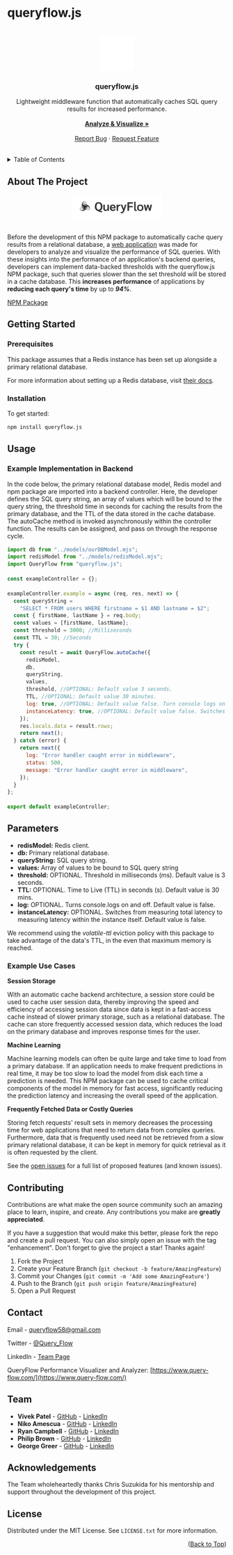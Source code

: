 # queryflow.js

<!-- PROJECT LOGO -->
<br />
<a id="readme-top"></a>
<div align="center">
  <a href="https://www.query-flow.com">
    <img src="./assets/QueryFlow-logo-white.png" alt="Logo" width="80" height="80">
  </a>

<h3 align="center">queryflow.js</h3>

  <p align="center">
    Lightweight middleware function that automatically caches SQL query results for increased performance.
    <br />
    <br />
    <!--Do we need explore the docs? The README is basically the documentation.-->
    <a href="https://www.query-flow.com"><strong>Analyze & Visualize »</strong></a>
    <br />
    <br />
    <a href="https://github.com/oslabs-beta/query-flow-npm/issues">Report Bug</a>
    ·
    <a href="https://github.com/oslabs-beta/query-flow-npm/issues">Request Feature</a>
  </p>
</div>

</br>

<!-- TABLE OF CONTENTS -->
<details>
  <summary>Table of Contents</summary>
  <ol>
    <li>
      <a href="#about-the-project">About The Project</a>
    </li>
    <li>
      <a href="#getting-started">Getting Started</a>
      <ul>
        <li><a href="#prerequisites">Prerequisites</a></li>
        <li><a href="#installation">Installation</a></li>
      </ul>
    </li>
    <li><a href="#usage">Usage</a></li>
    <li><a href="#contributing">Contributing</a></li>
    <li><a href="#contact">Contact</a></li>
    <li><a href="#acknowledgments">Acknowledgments</a></li>
    <li><a href="#license">License</a></li>
  </ol>
</details>

<!-- ABOUT THE PROJECT -->

## About The Project

<div align="center">
  <a href="https://www.query-flow.com">
    <img src="./assets/QueryFlowTagLogo.png" alt="Logo" width="" height="55">
  </a>
</div>

</br>

Before the development of this NPM package to automatically cache query results from a relational database, a [web application](https://www.query-flow.com) was made for developers to analyze and visualize the performance of SQL queries. With these insights into the performance of an application's backend queries, developers can implement data-backed thresholds with the queryflow.js NPM package, such that queries slower than the set threshold will be stored in a cache database. This **increases performance** of applications by **reducing each query's time** by up to _**94%**_.

[NPM Package](https://www.npmjs.com/package/queryflow.js)

<!-- GETTING STARTED -->

## Getting Started

### Prerequisites

This package assumes that a Redis instance has been set up alongside a primary relational database.

For more information about setting up a Redis database, visit [their docs](https://redis.io/docs/getting-started/).

### Installation

To get started:

```sh
npm install queryflow.js
```

<!-- USAGE EXAMPLES -->

## Usage

### Example Implementation in Backend

In the code below, the primary relational database model, Redis model and npm package are imported into a backend controller. Here, the developer defines the SQL query string, an array of values which will be bound to the query string, the threshold time in seconds for caching the results from the primary database, and the TTL of the data stored in the cache database. The autoCache method is invoked asynchronously within the controller function. The results can be assigned, and pass on through the response cycle.

```javascript
import db from "../models/ourDBModel.mjs";
import redisModel from "../models/redisModel.mjs";
import QueryFlow from "queryflow.js";

const exampleController = {};

exampleController.example = async (req, res, next) => {
  const queryString =
    "SELECT * FROM users WHERE firstname = $1 AND lastname = $2";
  const { firstName, lastName } = req.body;
  const values = [firstName, lastName];
  const threshold = 3000; //Milliseconds
  const TTL = 30; //Seconds
  try {
    const result = await QueryFlow.autoCache({
      redisModel,
      db,
      queryString,
      values,
      threshold, //OPTIONAL: Default value 3 seconds.
      TTL, //OPTIONAL: Default value 30 minutes.
      log: true, //OPTIONAL: Default value false. Turn console logs on and off.
      instanceLatency: true, //OPTIONAL: Default value false. Switches measurement of time from measuring total latency to measuring total time within the primary database itself.
    });
    res.locals.data = result.rows;
    return next();
  } catch (error) {
    return next({
      log: "Error handler caught error in middleware",
      status: 500,
      message: "Error handler caught error in middleware",
    });
  }
};

export default exampleController;
```

## Parameters

- []() **redisModel:** Redis client.
- []() **db:** Primary relational database.
- []() **queryString:** SQL query string.
- []() **values:** Array of values to be bound to SQL query string
- []() **threshold:** OPTIONAL. Threshold in milliseconds (ms). Default value is 3 seconds.
- []() **TTL:** OPTIONAL. Time to Live (TTL) in seconds (s). Default value is 30 mins.
- []() **log:** OPTIONAL. Turns console.logs on and off. Default value is false.
- []() **instanceLatency:** OPTIONAL. Switches from measuring total latency to measuring latency within the instance itself. Default value is false.

We recommend using the _volatile-ttl_ eviction policy with this package to take advantage of the data's TTL, in the even that maximum memory is reached.

### Example Use Cases

**Session Storage**

With an automatic cache backend architecture, a session store could be used to cache user session data, thereby improving the speed and efficiency of accessing session data since data is kept in a fast-access cache instead of slower primary storage, such as a relational database. The cache can store frequently accessed session data, which reduces the load on the primary database and improves response times for the user.

**Machine Learning**

Machine learning models can often be quite large and take time to load from a primary database. If an application needs to make frequent predictions in real time, it may be too slow to load the model from disk each time a prediction is needed. This NPM package can be used to cache critical components of the model in memory for fast access, significantly reducing the prediction latency and increasing the overall speed of the application.

**Frequently Fetched Data or Costly Queries**

Storing fetch requests' result sets in memory decreases the processing time for web applications that need to return data from complex queries. Furthermore, data that is frequently used need not be retrieved from a slow primary relational database, it can be kept in memory for quick retrieval as it is often requested by the client.

See the [open issues](https://github.com/oslabs-beta/query-flow-npm/issues) for a full list of proposed features (and known issues).

<!-- CONTRIBUTING -->

## Contributing

Contributions are what make the open source community such an amazing place to learn, inspire, and create. Any contributions you make are **greatly appreciated**.

If you have a suggestion that would make this better, please fork the repo and create a pull request. You can also simply open an issue with the tag "enhancement".
Don't forget to give the project a star! Thanks again!

1. Fork the Project
2. Create your Feature Branch (`git checkout -b feature/AmazingFeature`)
3. Commit your Changes (`git commit -m 'Add some AmazingFeature'`)
4. Push to the Branch (`git push origin feature/AmazingFeature`)
5. Open a Pull Request

<!-- CONTACT -->

## Contact

Email - queryflow58@gmail.com

Twitter - [@Query_Flow](https://twitter.com/Query_Flow)

LinkedIn - [Team Page](https://www.linkedin.com/company/query-flow/about/)

QueryFlow Performance Visualizer and Analyzer: [https://www.query-flow.com/](https://www.query-flow.com/)

## Team

<!-- Include github and linkedin handles and links here? -->

- []() **Vivek Patel** - [GitHub](https://github.com/vkpatel007) - [LinkedIn](https://www.linkedin.com/in/vivekpatel607/)
- []() **Niko Amescua** - [GitHub](https://github.com/NikoAmescua) - [LinkedIn](https://www.linkedin.com/in/nikoamescua/)
- []() **Ryan Campbell** - [GitHub](https://github.com/cronullarc) - [LinkedIn](https://www.linkedin.com/in/ryancampbelladr/)
- []() **Philip Brown** - [GitHub](https://github.com/starfishpanda) - [LinkedIn](https://www.linkedin.com/in/philiplbrown/)
- []() **George Greer** - [GitHub](https://github.com/ggreer91) - [LinkedIn](https://www.linkedin.com/in/george-greer/)

## Acknowledgements

The Team wholeheartedly thanks Chris Suzukida for his mentorship and support throughout the development of this project.

<!-- LICENSE -->

## License

Distributed under the MIT License. See `LICENSE.txt` for more information.

<p align="right">(<a href="#readme-top">Back to Top</a>)</p>

